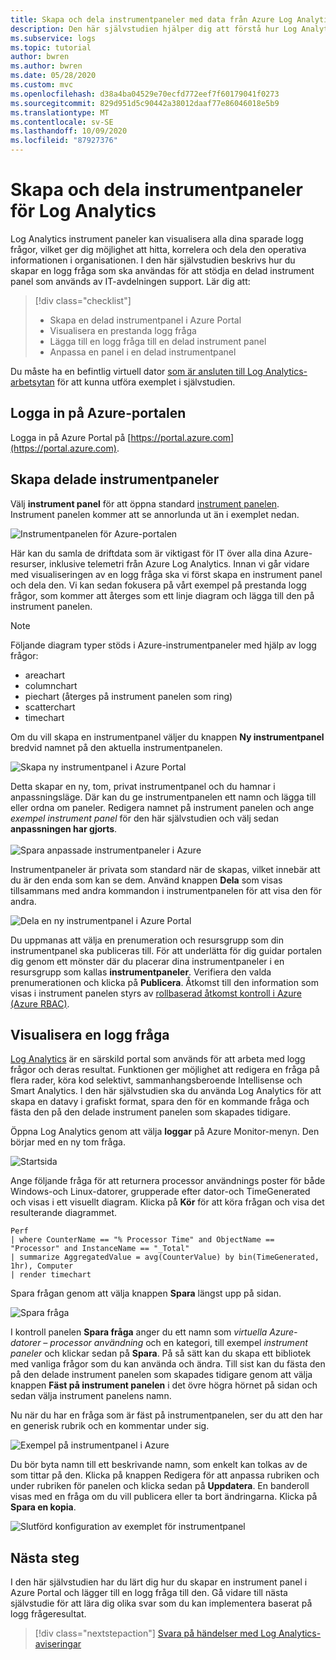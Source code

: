 ```yaml
---
title: Skapa och dela instrumentpaneler med data från Azure Log Analytics | Microsoft Docs
description: Den här självstudien hjälper dig att förstå hur Log Analytics instrument paneler kan visualisera alla sparade logg frågor, vilket ger dig en enkel lins att visa din miljö.
ms.subservice: logs
ms.topic: tutorial
author: bwren
ms.author: bwren
ms.date: 05/28/2020
ms.custom: mvc
ms.openlocfilehash: d38a4ba04529e70ecfd772eef7f60179041f0273
ms.sourcegitcommit: 829d951d5c90442a38012daaf77e86046018e5b9
ms.translationtype: MT
ms.contentlocale: sv-SE
ms.lasthandoff: 10/09/2020
ms.locfileid: "87927376"
---
```

# <a name="create-and-share-dashboards-of-log-analytics-data"></a>Skapa och dela instrumentpaneler för Log Analytics

Log Analytics instrument paneler kan visualisera alla dina sparade logg frågor, vilket ger dig möjlighet att hitta, korrelera och dela den operativa informationen i organisationen.  I den här självstudien beskrivs hur du skapar en logg fråga som ska användas för att stödja en delad instrument panel som används av IT-avdelningen support.  Lär dig att:

> [!div class="checklist"]
> * Skapa en delad instrumentpanel i Azure Portal
> * Visualisera en prestanda logg fråga 
> * Lägga till en logg fråga till en delad instrument panel 
> * Anpassa en panel i en delad instrumentpanel

Du måste ha en befintlig virtuell dator [som är ansluten till Log Analytics-arbetsytan](quick-collect-azurevm.md) för att kunna utföra exemplet i självstudien.  
 
## <a name="sign-in-to-azure-portal"></a>Logga in på Azure-portalen
Logga in på Azure Portal på [https://portal.azure.com](https://portal.azure.com). 

## <a name="create-a-shared-dashboard"></a>Skapa delade instrumentpaneler
Välj **instrument panel** för att öppna standard [instrument panelen](../../azure-portal/azure-portal-dashboards.md). Instrument panelen kommer att se annorlunda ut än i exemplet nedan.

![Instrumentpanelen för Azure-portalen](media/tutorial-logs-dashboards/log-analytics-portal-dashboard.png)

Här kan du samla de driftdata som är viktigast för IT över alla dina Azure-resurser, inklusive telemetri från Azure Log Analytics.  Innan vi går vidare med visualiseringen av en logg fråga ska vi först skapa en instrument panel och dela den.  Vi kan sedan fokusera på vårt exempel på prestanda logg frågor, som kommer att återges som ett linje diagram och lägga till den på instrument panelen.  

> [!NOTE]
> Följande diagram typer stöds i Azure-instrumentpaneler med hjälp av logg frågor:
> - areachart
> - columnchart
> - piechart (återges på instrument panelen som ring)
> - scatterchart
> - timechart

Om du vill skapa en instrumentpanel väljer du knappen **Ny instrumentpanel** bredvid namnet på den aktuella instrumentpanelen.

![Skapa ny instrumentpanel i Azure Portal](media/tutorial-logs-dashboards/log-analytics-create-dashboard-01.png)

Detta skapar en ny, tom, privat instrumentpanel och du hamnar i anpassningsläge. Där kan du ge instrumentpanelen ett namn och lägga till eller ordna om paneler. Redigera namnet på instrument panelen och ange *exempel instrument panel* för den här självstudien och välj sedan **anpassningen har gjorts**.<br><br> ![Spara anpassade instrumentpaneler i Azure](media/tutorial-logs-dashboards/log-analytics-create-dashboard-02.png)

Instrumentpaneler är privata som standard när de skapas, vilket innebär att du är den enda som kan se dem. Använd knappen **Dela** som visas tillsammans med andra kommandon i instrumentpanelen för att visa den för andra.

![Dela en ny instrumentpanel i Azure Portal](media/tutorial-logs-dashboards/log-analytics-share-dashboard.png) 

Du uppmanas att välja en prenumeration och resursgrupp som din instrumentpanel ska publiceras till. För att underlätta för dig guidar portalen dig genom ett mönster där du placerar dina instrumentpaneler i en resursgrupp som kallas **instrumentpaneler**.  Verifiera den valda prenumerationen och klicka på **Publicera**.  Åtkomst till den information som visas i instrument panelen styrs av [rollbaserad åtkomst kontroll i Azure (Azure RBAC)](../../role-based-access-control/role-assignments-portal.md).   

## <a name="visualize-a-log-query"></a>Visualisera en logg fråga
[Log Analytics](../log-query/get-started-portal.md) är en särskild portal som används för att arbeta med logg frågor och deras resultat. Funktionen ger möjlighet att redigera en fråga på flera rader, köra kod selektivt, sammanhangsberoende Intellisense och Smart Analytics. I den här självstudien ska du använda Log Analytics för att skapa en datavy i grafiskt format, spara den för en kommande fråga och fästa den på den delade instrument panelen som skapades tidigare.

Öppna Log Analytics genom att välja **loggar** på Azure Monitor-menyn. Den börjar med en ny tom fråga.

![Startsida](media/tutorial-logs-dashboards/homepage.png)

Ange följande fråga för att returnera processor användnings poster för både Windows-och Linux-datorer, grupperade efter dator-och TimeGenerated och visas i ett visuellt diagram. Klicka på **Kör** för att köra frågan och visa det resulterande diagrammet.

```Kusto
Perf 
| where CounterName == "% Processor Time" and ObjectName == "Processor" and InstanceName == "_Total" 
| summarize AggregatedValue = avg(CounterValue) by bin(TimeGenerated, 1hr), Computer 
| render timechart
```

Spara frågan genom att välja knappen **Spara** längst upp på sidan.

![Spara fråga](media/tutorial-logs-dashboards/save-query.png)

I kontroll panelen **Spara fråga** anger du ett namn som *virtuella Azure-datorer – processor användning* och en kategori, till exempel *instrument paneler* och klickar sedan på **Spara**.  På så sätt kan du skapa ett bibliotek med vanliga frågor som du kan använda och ändra.  Till sist kan du fästa den på den delade instrument panelen som skapades tidigare genom att välja knappen **Fäst på instrument panelen** i det övre högra hörnet på sidan och sedan välja instrument panelens namn.

Nu när du har en fråga som är fäst på instrumentpanelen, ser du att den har en generisk rubrik och en kommentar under sig.

![Exempel på instrumentpanel i Azure](media/tutorial-logs-dashboards/log-analytics-modify-dashboard-01.png)

 Du bör byta namn till ett beskrivande namn, som enkelt kan tolkas av de som tittar på den.  Klicka på knappen Redigera för att anpassa rubriken och under rubriken för panelen och klicka sedan på **Uppdatera**.  En banderoll visas med en fråga om du vill publicera eller ta bort ändringarna.  Klicka på **Spara en kopia**.  

![Slutförd konfiguration av exemplet för instrumentpanel](media/tutorial-logs-dashboards/log-analytics-modify-dashboard-02.png)

## <a name="next-steps"></a>Nästa steg
I den här självstudien har du lärt dig hur du skapar en instrument panel i Azure Portal och lägger till en logg fråga till den.  Gå vidare till nästa självstudie för att lära dig olika svar som du kan implementera baserat på logg frågeresultat.  

> [!div class="nextstepaction"]
> [Svara på händelser med Log Analytics-aviseringar](tutorial-response.md)
